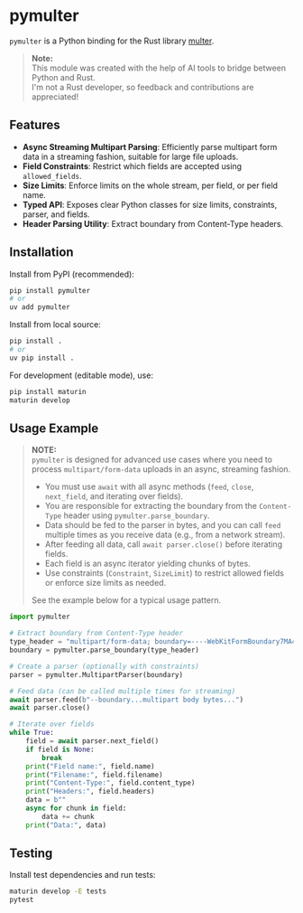 # pymulter

`pymulter` is a Python binding for the Rust library [multer](https://github.com/rwf2/multer).

> **Note:**  
> This module was created with the help of AI tools to bridge between Python and Rust.  
> I'm not a Rust developer, so feedback and contributions are appreciated!

## Features

- **Async Streaming Multipart Parsing**: Efficiently parse multipart form data in a streaming fashion, suitable for large file uploads.
- **Field Constraints**: Restrict which fields are accepted using `allowed_fields`.
- **Size Limits**: Enforce limits on the whole stream, per field, or per field name.
- **Typed API**: Exposes clear Python classes for size limits, constraints, parser, and fields.
- **Header Parsing Utility**: Extract boundary from Content-Type headers.

## Installation

Install from PyPI (recommended):

```bash
pip install pymulter
# or
uv add pymulter
```

Install from local source:

```bash
pip install .
# or
uv pip install .
```

For development (editable mode), use:

```bash
pip install maturin
maturin develop
```

## Usage Example

> **NOTE:**  
> `pymulter` is designed for advanced use cases where you need to process `multipart/form-data` uploads in an async, streaming fashion.  
>
> - You must use `await` with all async methods (`feed`, `close`, `next_field`, and iterating over fields).
> - You are responsible for extracting the boundary from the `Content-Type` header using `pymulter.parse_boundary`.
> - Data should be fed to the parser in bytes, and you can call `feed` multiple times as you receive data (e.g., from a network stream).
> - After feeding all data, call `await parser.close()` before iterating fields.
> - Each field is an async iterator yielding chunks of bytes.
> - Use constraints (`Constraint`, `SizeLimit`) to restrict allowed fields or enforce size limits as needed.
>
> See the example below for a typical usage pattern.

```python
import pymulter

# Extract boundary from Content-Type header
type_header = "multipart/form-data; boundary=----WebKitFormBoundary7MA4YWxkTrZu0gW"
boundary = pymulter.parse_boundary(type_header)

# Create a parser (optionally with constraints)
parser = pymulter.MultipartParser(boundary)

# Feed data (can be called multiple times for streaming)
await parser.feed(b"--boundary...multipart body bytes...")
await parser.close()

# Iterate over fields
while True:
    field = await parser.next_field()
    if field is None:
        break
    print("Field name:", field.name)
    print("Filename:", field.filename)
    print("Content-Type:", field.content_type)
    print("Headers:", field.headers)
    data = b""
    async for chunk in field:
        data += chunk
    print("Data:", data)
```

## Testing

Install test dependencies and run tests:

```bash
maturin develop -E tests
pytest
```
